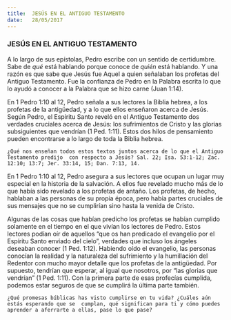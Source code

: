 ```yaml
---
title:  JESÚS EN EL ANTIGUO TESTAMENTO
date:   28/05/2017
---
```


### JESÚS EN EL ANTIGUO TESTAMENTO

A lo largo de sus epístolas, Pedro escribe con un sentido de certidumbre. Sabe de *qué* está hablando porque conoce de *quién* está hablando. Y una razón es que sabe que Jesús fue Aquel a quien señalaban los profetas del Antiguo Testamento. Fue la confianza de Pedro en la  Palabra escrita lo que lo ayudó a conocer a la Palabra que se hizo carne (Juan 1:14).

En 1 Pedro 1:10 al 12, Pedro señala a sus lectores la Biblia hebrea, a los profetas de la  antigüedad, y a lo que ellos enseñaron acerca de Jesús. Según Pedro, el Espíritu Santo reveló  en el Antiguo Testamento dos verdades cruciales acerca de Jesús: los sufrimientos de Cristo y  las glorias subsiguientes que vendrían (1 Ped. 1:11). Estos dos hilos de pensamiento pueden  encontrarse a lo largo de toda la Biblia hebrea. 

`¿Qué nos enseñan todos estos textos juntos acerca de lo que el Antiguo Testamento predijo  con respecto a Jesús? Sal. 22; Isa. 53:1-12; Zac. 12:10; 13:7; Jer. 33:14, 15; Dan. 7:13, 14.`
 
En 1 Pedro 1:10 al 12, Pedro asegura a sus lectores que ocupan un lugar muy especial en la  historia de la salvación. A ellos fue revelado mucho más de lo que había sido revelado a los  profetas de antaño. Los profetas, de hecho, hablaban a las personas de su propia época, pero  había partes cruciales de sus mensajes que no se cumplirían sino hasta la venida de Cristo. 

Algunas de las cosas que habían predicho los profetas se habían cumplido solamente en el  tiempo en el que vivían los lectores de Pedro. Estos lectores podían oír de aquellos “que os han  predicado el evangelio por el Espíritu Santo enviado del cielo”, verdades que incluso los  ángeles deseaban conocer (1 Ped. 1:12). Habiendo oído el evangelio, las personas conocían la  realidad y la naturaleza del sufrimiento y la humillación del Redentor con mucho mayor detalle  que los profetas de la antigüedad. Por supuesto, tendrían que esperar, al igual que nosotros, por “las glorias que vendrían” (1 Ped. 1:11). Con la primera parte de esas profecías cumplida,  podemos estar seguros de que se cumplirá la última parte también. 

`¿Qué promesas bíblicas has visto cumplirse en tu vida? ¿Cuáles aún estás esperando que se  cumplan, qué significan para ti y cómo puedes aprender a aferrarte a ellas, pase lo que pase?`